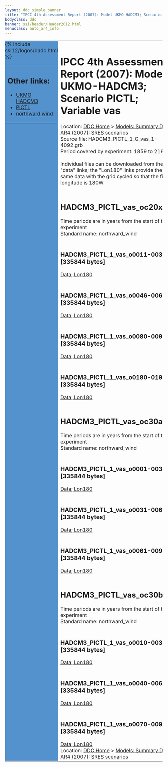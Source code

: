 ```yaml
---
layout: ddc_simple_banner
title: "IPCC 4th Assessment Report (2007): Model UKMO-HADCM3; Scenario PICTL; Variable vas"
bodyclass: ddc
banner: ssi/header/Header2012.html
menuclass: auto_ar4_info
---
```



<table width="100%" border="0" cellspacing="0" cellpadding="0" style="border-collapse: collapse;">
<tr style="margin:0;padding:0;border:0;">
<td style="margin:0;padding:0;border:0;height:1pt;width:150pt;background:#5492CD;" valign="top" >

<div id="lh-col2" class="auto_ar4_info">
<table class="menumain" bgcolor="#5492CD" cellspacing="0" width="100%" border="0">
<tr><td>
<h2> Other links:</h2>
<ul>
<li><a href="/auto/ar4/model-UKMO-HADCM3.html">UKMO<br/>HADCM3</a></li>
<li><a href="/auto/ar4/scenario-PICTL.html">PICTL</a></li>
<li><a href="/auto/ar4/var-northward_wind.html">northward wind</a></li>
</ul>
</td></tr>
{% include ssi12/logos/badc.html %}
</table>
</div>
</td>
<td><h1>IPCC 4th Assessment Report (2007): Model UKMO-HADCM3; Scenario PICTL; Variable vas</h1>

<!-- Breadcrumb1 -->
<div id="breadcrumb1" align="left">
Location: <a href="/index.html">DDC Home</a> > <a href="/sim/gcm_clim/">Models: Summary Data</a>
> <a href="/sim/gcm_clim/SRES_AR4/index.html">AR4 (2007): SRES scenarios</a>
</div>
<!-- End of Breadcrumb1 -->Source file: HADCM3_PICTL_1_G_vas_1-4092.grb
<br/>
Period covered by experiment: 1859 to 2199<br/>
<br/>Individual files can be downloaded from the "data" links; the "Lon180" links provide the same data
         with the grid cycled so that the first longitude is 180W<br/>
<br/><h2>HADCM3_PICTL_vas_oc20x.tar</h2>
Time periods are in years from the start of the experiment<br/>
Standard name: northward_wind<br>
<br/><h3>HADCM3_PICTL_1_vas_o0011-0030.nc [335844 bytes]</h3>
<a href="http://apps.ipcc-data.org/cgi-bin/downl/ar4_nc/vas/HADCM3_PICTL_1_vas_o0011-0030.nc">Data; </a><a href="http://apps.ipcc-data.org/cgi-bin/downl/ar4_nc/vas/HADCM3_PICTL_1_vas_o0011-0030.cyto180.nc"> Lon180</a><br/>
<br/><h3>HADCM3_PICTL_1_vas_o0046-0065.nc [335844 bytes]</h3>
<a href="http://apps.ipcc-data.org/cgi-bin/downl/ar4_nc/vas/HADCM3_PICTL_1_vas_o0046-0065.nc">Data; </a><a href="http://apps.ipcc-data.org/cgi-bin/downl/ar4_nc/vas/HADCM3_PICTL_1_vas_o0046-0065.cyto180.nc"> Lon180</a><br/>
<br/><h3>HADCM3_PICTL_1_vas_o0080-0099.nc [335844 bytes]</h3>
<a href="http://apps.ipcc-data.org/cgi-bin/downl/ar4_nc/vas/HADCM3_PICTL_1_vas_o0080-0099.nc">Data; </a><a href="http://apps.ipcc-data.org/cgi-bin/downl/ar4_nc/vas/HADCM3_PICTL_1_vas_o0080-0099.cyto180.nc"> Lon180</a><br/>
<br/><h3>HADCM3_PICTL_1_vas_o0180-0199.nc [335844 bytes]</h3>
<a href="http://apps.ipcc-data.org/cgi-bin/downl/ar4_nc/vas/HADCM3_PICTL_1_vas_o0180-0199.nc">Data; </a><a href="http://apps.ipcc-data.org/cgi-bin/downl/ar4_nc/vas/HADCM3_PICTL_1_vas_o0180-0199.cyto180.nc"> Lon180</a><br/>
<br/><h2>HADCM3_PICTL_vas_oc30a.tar</h2>
Time periods are in years from the start of the experiment<br/>
Standard name: northward_wind<br>
<br/><h3>HADCM3_PICTL_1_vas_o0001-0030.nc [335844 bytes]</h3>
<a href="http://apps.ipcc-data.org/cgi-bin/downl/ar4_nc/vas/HADCM3_PICTL_1_vas_o0001-0030.nc">Data; </a><a href="http://apps.ipcc-data.org/cgi-bin/downl/ar4_nc/vas/HADCM3_PICTL_1_vas_o0001-0030.cyto180.nc"> Lon180</a><br/>
<br/><h3>HADCM3_PICTL_1_vas_o0031-0060.nc [335844 bytes]</h3>
<a href="http://apps.ipcc-data.org/cgi-bin/downl/ar4_nc/vas/HADCM3_PICTL_1_vas_o0031-0060.nc">Data; </a><a href="http://apps.ipcc-data.org/cgi-bin/downl/ar4_nc/vas/HADCM3_PICTL_1_vas_o0031-0060.cyto180.nc"> Lon180</a><br/>
<br/><h3>HADCM3_PICTL_1_vas_o0061-0090.nc [335844 bytes]</h3>
<a href="http://apps.ipcc-data.org/cgi-bin/downl/ar4_nc/vas/HADCM3_PICTL_1_vas_o0061-0090.nc">Data; </a><a href="http://apps.ipcc-data.org/cgi-bin/downl/ar4_nc/vas/HADCM3_PICTL_1_vas_o0061-0090.cyto180.nc"> Lon180</a><br/>
<br/><h2>HADCM3_PICTL_vas_oc30b.tar</h2>
Time periods are in years from the start of the experiment<br/>
Standard name: northward_wind<br>
<br/><h3>HADCM3_PICTL_1_vas_o0010-0039.nc [335844 bytes]</h3>
<a href="http://apps.ipcc-data.org/cgi-bin/downl/ar4_nc/vas/HADCM3_PICTL_1_vas_o0010-0039.nc">Data; </a><a href="http://apps.ipcc-data.org/cgi-bin/downl/ar4_nc/vas/HADCM3_PICTL_1_vas_o0010-0039.cyto180.nc"> Lon180</a><br/>
<br/><h3>HADCM3_PICTL_1_vas_o0040-0069.nc [335844 bytes]</h3>
<a href="http://apps.ipcc-data.org/cgi-bin/downl/ar4_nc/vas/HADCM3_PICTL_1_vas_o0040-0069.nc">Data; </a><a href="http://apps.ipcc-data.org/cgi-bin/downl/ar4_nc/vas/HADCM3_PICTL_1_vas_o0040-0069.cyto180.nc"> Lon180</a><br/>
<br/><h3>HADCM3_PICTL_1_vas_o0070-0099.nc [335844 bytes]</h3>
<a href="http://apps.ipcc-data.org/cgi-bin/downl/ar4_nc/vas/HADCM3_PICTL_1_vas_o0070-0099.nc">Data; </a><a href="http://apps.ipcc-data.org/cgi-bin/downl/ar4_nc/vas/HADCM3_PICTL_1_vas_o0070-0099.cyto180.nc"> Lon180</a><br/>
<!-- Breadcrumb2 -->
<div id="breadcrumb2" align="left">
Location: <a href="/index.html">DDC Home</a> > <a href="/sim/gcm_clim/">Models: Summary Data</a>
> <a href="/sim/gcm_clim/SRES_AR4/index.html">AR4 (2007): SRES scenarios</a>
</div>
<!-- End of Breadcrumb2 --></td></tr></table>
